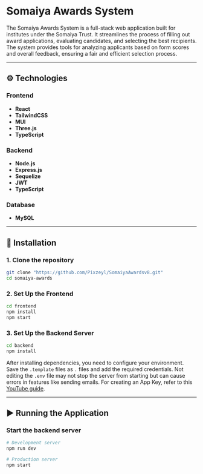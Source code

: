 # Somaiya Awards System

The Somaiya Awards System is a full-stack web application built for institutes under the Somaiya Trust. It streamlines the process of filling out award applications, evaluating candidates, and selecting the best recipients. The system provides tools for analyzing applicants based on form scores and overall feedback, ensuring a fair and efficient selection process.

-----

## ⚙️ Technologies

### **Frontend**

  - **React**
  - **TailwindCSS**
  - **MUI**
  - **Three.js**
  - **TypeScript**

### **Backend**

  - **Node.js**
  - **Express.js**
  - **Sequelize**
  - **JWT**
  - **TypeScript**

### **Database**

  - **MySQL**

-----

## 🚀 Installation

### 1\. Clone the repository

```bash
git clone "https://github.com/Pixzeyl/SomaiyaAwardsv8.git"
cd somaiya-awards
```

### 2\. Set Up the Frontend

```bash
cd frontend
npm install
npm start
```

### 3\. Set Up the Backend Server

```bash
cd backend
npm install
```

After installing dependencies, you need to configure your environment. Save the `.template` files as `.` files and add the required credentials. Not editing the `.env` file may not stop the server from starting but can cause errors in features like sending emails. For creating an App Key, refer to this [YouTube guide](https://www.google.com/search?q=https://www.youtube.com/watch%3Fv%3DF5v6jV_SjYk).

-----

## ▶️ Running the Application

### Start the backend server

```bash
# Development server
npm run dev

# Production server
npm start
```
